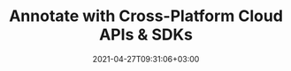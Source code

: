 ---
############################# Static ############################
layout: "product"
date: 2021-04-27T09:31:06+03:00
draft: false

############################# Head ############################
head_title: "Document & Image Translation Cloud SDKs & REST API"
head_description: "Document Translation REST API & Cloud SDKs for .NET, Java, PHP, Ruby or cURL commands for REST APIs. Annotate PDF, Word, Excel, PPT, HTML, Image, CAD etc."

############################# Header ############################
title: "Annotate with Cross-Platform Cloud APIs & SDKs"
description: "Annotate documents and images using cURL commands for translation REST APIs or Cloud SDKs for .NET, Java, PHP, Python & Ruby.‎"

############################# APIs ###############################
apis:
  enable: true

  api:
    # api loop
    - title: "GroupDocs.Viewer Cloud APIs Include"
      
      api_product:
        # api_product loop
        - link: "https://products.groupdocs.com/translation/curl/"
          img_alt: "GroupDocs.Viewer Cloud for cURL"
          image: "https://www.groupdocs.cloud/templates/groupdocscloud/images/sdk/272x272/groupdocs_translation-for-curl.webp"
          product: "GroupDocs.Viewer for"
          platform: "cURL"
          content: "Send API requests to our cloud-based documents translation RESTful API and view popular document formats in any language or platform."

        # api_product loop
        - link: "https://products.groupdocs.com/translation/net/"
          img_alt: "GroupDocs.Viewer Cloud SDK for .NET"
          image: "https://www.groupdocs.cloud/templates/groupdocscloud/images/sdk/272x272/groupdocs_translation-for-net.webp"
          product: "GroupDocs.Viewer for"
          platform: ".NET"
          content: "Enhance your .NET applications with the capabilities to edit document formats using translation .NET SDK."

          # api_product loop
        - link: "https://products.groupdocs.com/translation/java/"
          img_alt: "GroupDocs.Viewer Cloud SDK for Java"
          image: "https://www.groupdocs.cloud/templates/groupdocscloud/images/sdk/272x272/groupdocs_translation-for-java.webp"
          product: "GroupDocs.Viewer for"
          platform: "Java"
          content: "Efficiently edit bunch of document formats within Java applications using document translation SDK for Java."

        



        

    # api loop
    - title: ""
      link: "/translation"
      label: "View All On Premise APIs"
      api_product:
        
        # api_product loop
        - link: "https://products.groupdocs.com/translation/python/"
          img_alt: "GroupDocs.Viewer Cloud SDK for Python"
          image: "https://www.groupdocs.cloud/templates/groupdocscloud/images/sdk/272x272/groupdocs_translation-for-python.webp"
          product: "GroupDocs.Viewer"
          platform: "Python"
          content: "Document translation SDK for Python to easily manipulate a wide range of document formats directly within your applications."

          
          


    # api loop
    - title: ""
      link: "/translation"
      label: "View All Cross Platform Apps"
      api_product:
        

       

    

############################# Back to top ###############################
back_to_top:
  enable: true
---